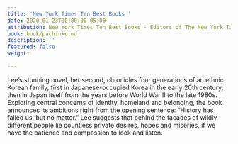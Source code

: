 ```yaml
---
title: 'New York Times Ten Best Books '
date: 2020-01-23T00:00:00-05:00
attribution: New York Times Ten Best Books - Editors of The New York Times Book Review.
book: book/pachinko.md
description: ''
featured: false
weight: 

---
```

Lee’s stunning novel, her second, chronicles four generations of an ethnic Korean family, first in Japanese-occupied Korea in the early 20th century, then in Japan itself from the years before World War II to the late 1980s. Exploring central concerns of identity, homeland and belonging, the book announces its ambitions right from the opening sentence: “History has failed us, but no matter.” Lee suggests that behind the facades of wildly different people lie countless private desires, hopes and miseries, if we have the patience and compassion to look and listen.